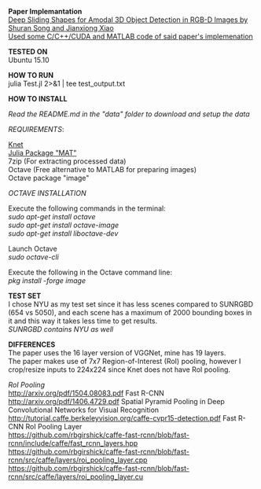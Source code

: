 **Paper Implemantation**  
[Deep Sliding Shapes for Amodal 3D Object Detection in RGB-D Images by Shuran Song and Jianxiong Xiao](http://dss.cs.princeton.edu/paper.pdf)  
[Used some C/C++/CUDA and MATLAB code of said paper's implemenation](https://github.com/shurans/DeepSlidingShape)  

**TESTED ON**  
Ubuntu 15.10  

**HOW TO RUN**  
julia Test.jl 2>&1 | tee test_output.txt  

**HOW TO INSTALL**  

*Read the README.md in the "data" folder to download and setup the data*  

*REQUIREMENTS*:  

[Knet](http://knet.readthedocs.org/en/dev/install.html)  
[Julia Package "MAT"](https://github.com/simonster/MAT.jl)   
7zip (For extracting processed data)  
Octave (Free alternative to MATLAB for preparing images)   
Octave package "image"   


*OCTAVE INSTALLATION*  

Execute the following commands in the terminal:  
*sudo apt-get install octave*  
*sudo apt-get install octave-image*  
*sudo apt-get install liboctave-dev*  

Launch Octave  
*sudo octave-cli*  

Execute the following in the Octave command line:  
*pkg install -forge image*  

**TEST SET**  
I chose NYU as my test set since it has less scenes compared to SUNRGBD (654 vs 5050), and each scene has a maximum of 2000 bounding boxes in it and this way it takes less time to get results.  
*SUNRGBD contains NYU as well*  

**DIFFERENCES**  
The paper uses the 16 layer version of VGGNet, mine has 19 layers.  
The paper makes use of 7x7 Region-of-Interest (RoI) pooling, however I crop/resize inputs to 224x224 since Knet does not have RoI pooling.  

*RoI Pooling*  
http://arxiv.org/pdf/1504.08083.pdf Fast R-CNN  
http://arxiv.org/pdf/1406.4729.pdf Spatial Pyramid Pooling in Deep Convolutional Networks for Visual Recognition  
http://tutorial.caffe.berkeleyvision.org/caffe-cvpr15-detection.pdf Fast R-CNN RoI Pooling Layer  
https://github.com/rbgirshick/caffe-fast-rcnn/blob/fast-rcnn/include/caffe/fast_rcnn_layers.hpp  
https://github.com/rbgirshick/caffe-fast-rcnn/blob/fast-rcnn/src/caffe/layers/roi_pooling_layer.cpp  
https://github.com/rbgirshick/caffe-fast-rcnn/blob/fast-rcnn/src/caffe/layers/roi_pooling_layer.cu  
